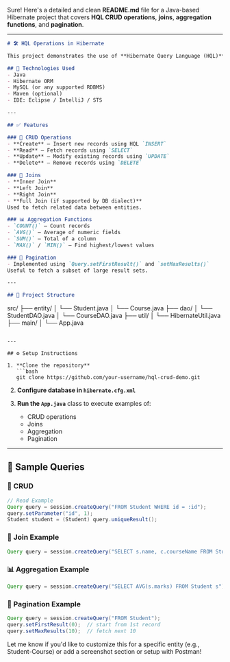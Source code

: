Sure! Here's a detailed and clean **README.md** file for a Java-based Hibernate project that covers **HQL CRUD operations**, **joins**, **aggregation functions**, and **pagination**.

---

```markdown
# 🛠️ HQL Operations in Hibernate

This project demonstrates the use of **Hibernate Query Language (HQL)** in a Java application. It covers complete **CRUD operations**, **joins**, **aggregation functions**, and **pagination** using HQL to interact with a relational database.

## 📌 Technologies Used
- Java
- Hibernate ORM
- MySQL (or any supported RDBMS)
- Maven (optional)
- IDE: Eclipse / IntelliJ / STS

---

## ✅ Features

### 🔄 CRUD Operations
- **Create** – Insert new records using HQL `INSERT`
- **Read** – Fetch records using `SELECT`
- **Update** – Modify existing records using `UPDATE`
- **Delete** – Remove records using `DELETE`

### 🔗 Joins
- **Inner Join**  
- **Left Join**  
- **Right Join**  
- **Full Join (if supported by DB dialect)**  
Used to fetch related data between entities.

### 📊 Aggregation Functions
- `COUNT()` – Count records  
- `AVG()` – Average of numeric fields  
- `SUM()` – Total of a column  
- `MAX()` / `MIN()` – Find highest/lowest values  

### 📃 Pagination
- Implemented using `Query.setFirstResult()` and `setMaxResults()`  
Useful to fetch a subset of large result sets.

---

## 🧩 Project Structure

```
src/
├── entity/
│   └── Student.java
│   └── Course.java
├── dao/
│   └── StudentDAO.java
│   └── CourseDAO.java
├── util/
│   └── HibernateUtil.java
├── main/
│   └── App.java
```

---

## ⚙️ Setup Instructions

1. **Clone the repository**  
   ```bash
   git clone https://github.com/your-username/hql-crud-demo.git
   ```

2. **Configure database in `hibernate.cfg.xml`**

3. **Run the `App.java`** class to execute examples of:
   - CRUD operations
   - Joins
   - Aggregation
   - Pagination

---

## 📂 Sample Queries

### 🔄 CRUD
```java
// Read Example
Query query = session.createQuery("FROM Student WHERE id = :id");
query.setParameter("id", 1);
Student student = (Student) query.uniqueResult();
```

### 🔗 Join Example
```java
Query query = session.createQuery("SELECT s.name, c.courseName FROM Student s JOIN s.course c");
```

### 📊 Aggregation Example
```java
Query query = session.createQuery("SELECT AVG(s.marks) FROM Student s");
```

### 📃 Pagination Example
```java
Query query = session.createQuery("FROM Student");
query.setFirstResult(0);  // start from 1st record
query.setMaxResults(10);  // fetch next 10
```

Let me know if you'd like to customize this for a specific entity (e.g., Student-Course) or add a screenshot section or setup with Postman!
